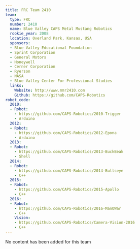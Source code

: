 ```yaml
---
title: FRC Team 2410
team:
  type: FRC
  number: 2410
  name: Blue Valley CAPS Metal Mustang Robotics
  rookie_year: 2008
  location: Overland Park, Kansas, USA
  sponsors:
  - Blue Valley Educational Foundation
  - Sprint Corporation
  - General Motors
  - Honeywell
  - Cerner Corporation
  - Ryerson
  - NASA
  - Blue Valley Center For Professional Studies
  links:
    Website: http://www.mmr2410.com
    Github: https://github.com/CAPS-Robotics
robot_code:
  2010:
  - Robot:
    - https://github.com/CAPS-Robotics/2010-Trigger
    - Arduino
  2012:
  - Robot:
    - https://github.com/CAPS-Robotics/2012-Epona
    - Arduino
  2013:
  - Robot:
    - https://github.com/CAPS-Robotics/2013-BuckBeak
    - Shell
  2014:
  - Robot:
    - https://github.com/CAPS-Robotics/2014-Bullseye
    - C++
  2015:
  - Robot:
    - https://github.com/CAPS-Robotics/2015-Apollo
    - C++
  2016:
  - Robot:
    - https://github.com/CAPS-Robotics/2016-ManOWar
    - C++
    Vision:
    - https://github.com/CAPS-Robotics/Camera-Vision-2016
    - C++
---
```


No content has been added for this team